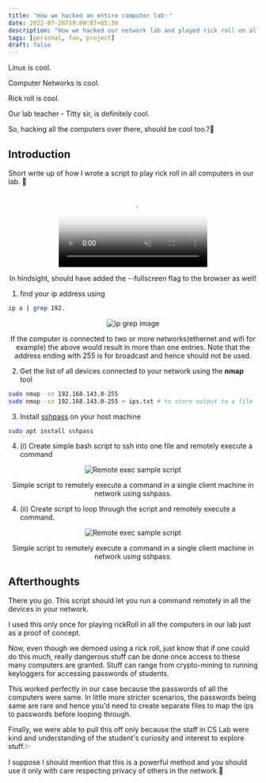 ```yaml
---
title: "How we hacked an entire computer lab✨"
date: 2022-07-26T19:09:07+05:30
description: "How we hacked our network lab and played rick roll on all computers at once:)"
tags: [personal, fun, project]
draft: false
---
```


Linux is cool.

Computer Networks is cool.

Rick roll is cool.

Our lab teacher - Titty sir, is definitely cool.

So, hacking all the computers over there, should be cool too.?🙂

## Introduction

Short write up of how I wrote a script to play rick roll in all computers in our lab. 🙂

<center>
  <video alt="demo of us rick-rolling" src="/videos/hackCSLab.mp4" controls muted poster="/thumbs/hackCSLab.jpg" ></video>
  <p class='caption'>In hindsight, should have added the --fullscreen flag to the browser as well!</p>
</center>

1. find your ip address using

```bash
ip a | grep 192.
```

<center>
  <image src="/images/hackCsLab/ipGrep.jpg" alt="ip grep image"></image>
  <p class='caption'>
  If the computer is connected to two or more networks(ethernet and wifi for example) the above would result in more than one entries.
  Note that the address ending with 255 is for broadcast and hence should not be used.
  </p>
</center>

2. Get the list of all devices connected to your network using the **nmap** tool

```bash
sudo nmap -sn 192.168.143.0-255
sudo nmap -sn 192.168.143.0-255 > ips.txt # to store output to a file
```

3. Install [sshpass](sshpass) on your host machine

```bash
sudo apt install sshpass
```

4. (i) Create simple bash script to ssh into one file and remotely execute a command

<center>
  <image src="/images/hackCsLab/remoteExec.jpg" alt="Remote exec sample script"></image>
  <p class='caption'>
  Simple script to remotely execute a command in a single client machine in network using sshpass.
  </p>
</center>

4. (ii) Create script to loop through the script and remotely execute a command.

<center>
  <image src="/images/hackCsLab/remoteExec.jpg" alt="Remote exec sample script"></image>
  <p class='caption'>
  Simple script to remotely execute a command in a single client machine in network using sshpass.
  </p>
</center>

## Afterthoughts

There you go. This script should let you run a command remotely in all the devices in your network.

I used this only once for playing rickRoll in all the computers in our lab just as a proof of concept.

Now, even though we demoed using a rick roll, just know that if one could do this much, really dangerous stuff can be done once access to these many computers are granted. Stuff can range from crypto-mining to running keyloggers for accessing passwords of students.

This worked perfectly in our case because the passwords of all the computers were same. In little more stricter scenarios, the passwords being same are rare and hence you'd need to create separate files to map the ips to passwords before looping through.

Finally, we were able to pull this off only because the staff in CS Lab were kind and understanding of the student's curiosity and interest to explore stuff.✨

I suppose I should mention that this is a powerful method and you should use it only with care respecting privacy of others in the network.🙂
